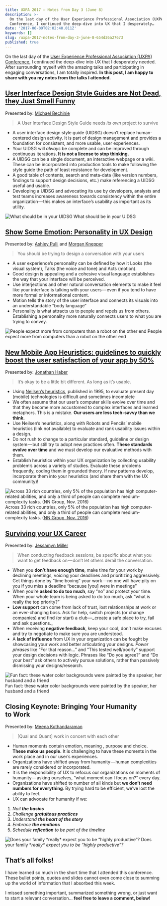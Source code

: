 ```yaml
---
title: UXPA 2017 — Notes from Day 3 (June 8)
description: >-
  On the last day of the User Experience Professional Association (UXPA)
  Conference, I continued the deep-dive into UX that I desperately…
date: '2017-06-09T02:02:40.011Z'
keywords: []
slug: /uxpa-2017-notes-from-day-3-june-8-654d26a27673
published: true
---
```


On the last day of the [User Experience Professional Association (UXPA) Conference](http://uxpa2017.org), I continued the deep-dive into UX that I desperately needed. After surrounding myself with the amazing talks and participating in engaging conversations, I am totally inspired. **In this post, I am happy to share with you my notes from the talks I attended.**

##  [User Interface Design Style Guides are Not Dead, they Just Smell Funny](http://www.mycdevents.com/UXPA/sessions/user-interface-design-style-guides-are-not-dead-they-just-smell-funny/)

Presented by: [Michael Bechinie](http://www.mycdevents.com/UXPA/speakers/michael-bechinie/)

> A User Interface Design Style Guide needs _its own_ project to survive

*   A user interface design style guide (UIDSG) doesn’t replace human-centered design activity. It is part of design management and provides a foundation for consistent, and more usable, user experiences.
*   Your UIDSG will _always_ be complete and can be improved through continuous iterations. **It is not a license to stop thinking.**
*   A UIDSG can be a single document, an interactive webpage or a wiki. These can be incorporated into production tools to make following the style guide the path of least resistance for development.
*   A good table of contents, search and meta-data (like version numbers, findings to support design decisions, etc.) make referencing a UIDSG useful and usable.
*   Developing a UIDSG and advocating its use by developers, analysts and test teams increases awareness towards consistency within the entire organization — this makes an interface’s usability as important as its utility.

![What should be in your UIDSG](/img/medium/1__XJD__As0IfLFNxTiy__Lvoww.jpeg)
What should be in your UIDSG

##  [Show Some Emotion: Personality in UX Design](http://www.mycdevents.com/UXPA/sessions/show-some-emotion-personality-in-ux-design/)

Presented by: [Ashley Pulli](http://www.mycdevents.com/UXPA/speakers/ashley-pulli/) and [Morgan Knepper](http://www.mycdevents.com/UXPA/speakers/morgan-knepper/)

> You should be trying to design a conversation with your users

*   A user experience’s personality can be defined by how it Looks (the visual system), Talks (the voice and tone) and Acts (motion).
*   Good design is appealing and a cohesive visual language establishes the way that your interface will be perceived.
*   Use interjections and other natural conversation elements to make it feel like your interface is talking with your users — even if you tend to have more formal or informational content.
*   Motion tells the story of the user interface and connects its visuals into an understandable “body language”
*   Personality is what attracts us to people and repels us from others. Establishing a personality more naturally connects users to what you are trying to convey.

![People expect more from computers than a robot on the other end](/img/medium/1__NQVyKv7D90yGv2XRTBmujg.jpeg)
People expect more from computers than a robot on the other end

##  [New Mobile App Heuristics: guidelines to quickly boost the user satisfaction of your app by 50%](http://www.mycdevents.com/UXPA/sessions/new-mobile-app-heuristics-guidelines-to-quickly-boost-the-user-satisfaction-of-your-app-by-50/)

Presented by: [Jonathan Haber](http://www.mycdevents.com/UXPA/speakers/jonathan-haber/)

> It’s okay to be a little bit different. As long as it’s usable.

*   Using [Neilsen’s heuristics](https://www.nngroup.com/articles/ten-usability-heuristics/), published in 1995, to evaluate present day (mobile) technologies is difficult and sometimes incomplete
*   We often assume that our user’s computer skills evolve over time and that they become more accustomed to complex interfaces and learned metaphors. This is a mistake. **Our users are less tech-savvy than we think.**
*   Use Neilsen’s heuristics, along with Robots and Pencils’ mobile heuristics (link not available) to evaluate and rank usability issues within a design.
*   Do not rush to change to a particular standard, guideline or design system — but still try to adopt new practices often. **These standards evolve over time** and we must develop our evaluative methods with them.
*   Establish heuristics within your UX organization by collecting usability problem’s across a variety of studies. Evaluate these problems frequently, coding them in grounded theory. If new patterns develop, incorporate them into your heuristics (and share them with the UX community)!

![Across 33 rich countries, only 5% of the population has high computer-related abilities, and only a third of people can complete medium-complexity tasks. ([NN Group, Nov. 2016](https://www.nngroup.com/articles/computer-skill-levels/))](/img/medium/1__ycMGFDig1gJpirCQmLXMIQ.jpeg)
Across 33 rich countries, only 5% of the population has high computer-related abilities, and only a third of people can complete medium-complexity tasks. ([NN Group, Nov. 2016](https://www.nngroup.com/articles/computer-skill-levels/))

##  [Surviving your UX Career](http://www.mycdevents.com/UXPA/sessions/surviving-your-ux-career/)

Presented by: [Jessamyn Miller](http://www.mycdevents.com/UXPA/speakers/jessamyn-miller/)

> When conducting feedback sessions, be specific about what you want to get feedback on — don’t let others derail the conversation.

*   When you **don’t have enough time**, make time for your work by declining meetings, voicing your deadlines and prioritizing aggressively. Get things done by “time boxing” your work — no one will have pity on you if you miss a deadline “because \[you\] were in meetings”
*   When you’re **asked to do too much**, say “no” and protect your time. When your whole team is being asked to do too much, ask “what is really the top priority?”
*   **Low support** can come from lack of trust, lost relationships at work or an ever-changing boss. Ask for help, switch projects (or change companies) and find (or start) a club —_ create a safe place to try, fail and ask questions._
*   When receiving **negative feedback**, keep your cool, don’t make excuses and try to negotiate to make sure you are understood.
*   A **lack of influence** from UX in your organization can be fought by showcasing your work and better articulating your designs. _Power phrases_ like “For that reason…” and “This tested well/poorly” support your design decisions with logic. Phrases like “Do you agree?” and “Do your best” ask others to actively pursue solutions, rather than passively dismissing your designs/research.

![Fun fact: these water color backgrounds were painted by the speaker, her husband and a friend](/img/medium/1__Ppys32KIgEXZOQu2q0OK3w.jpeg)
Fun fact: these water color backgrounds were painted by the speaker, her husband and a friend

##  Closing Keynote: Bringing Your Humanity to Work

Presented by: [Meena Kothandaraman](http://www.mycdevents.com/UXPA/speakers/meena-kothandaraman/)

> \[Qual and Quant\] work in concert with each other

*   Human moments contain emotion, meaning , purpose and choice. **These make us people.** It is challenging to have these moments in the work place and in our user’s experiences.
*   Organizations have shifted away from humanity — human complexities are rarely considered or incorporated.
*   It is the responsibility of UX to refocus our organizations on moments of humanity — asking ourselves, “what moment can I focus on?” every day.
*   Organizations have shifted to number of all kinds but **we don’t need numbers for everything**. By trying hard to be efficient, we’ve lost the ability to feel.
*   UX can advocate for humanity if we:

1.  _Nail_ **_the basics_**
2.  _Challenge_ **_gratuitous practices_**
3.  _Understand_ **_the heart of the story_**
4.  _Embrace_ **_the emotions_**
5.  _Schedule_ **_reflection_** _to be part of the timeline_

![Does your family \*_really\* expect you to be “highly productive”?_](/img/medium/1__4nK4ew5yanxBXZ5dJHkPnQ.jpeg)
Does your family \*_really\* expect you to be “highly productive”?_

##  That’s all folks!

I have learned so much in the short time that I attended this conference. These bullet points, quotes and slides cannot even come close to summing up the world of information that I absorbed this week.

I missed something important, summarized something wrong, or just want to start a relevant conversation… **feel free to leave a comment, below!**
